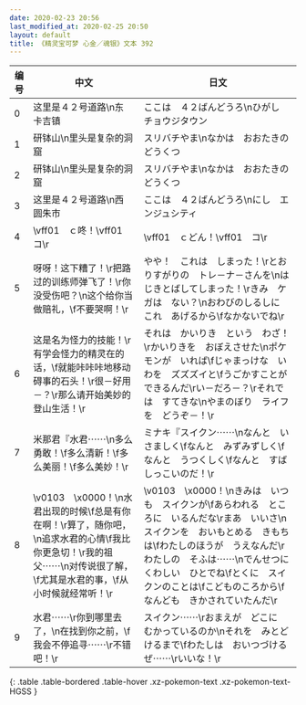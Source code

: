 ```yaml
---
date: 2020-02-23 20:56
last_modified_at: 2020-02-25 20:50
layout: default
title: 《精灵宝可梦 心金／魂银》文本 392
---
```

| 编号 | 中文 | 日文 |
| ---- | ---- | ---- |
| 0 | 这里是４２号道路\n东　卡吉镇 | ここは　４２ばんどうろ\nひがし　チョウジタウン |
| 1 | 研钵山\n里头是复杂的洞窟 | スリバチやま\nなかは　おおたきの　どうくつ |
| 2 | 研钵山\n里头是复杂的洞窟 | スリバチやま\nなかは　おおたきの　どうくつ |
| 3 | 这里是４２号道路\n西　圆朱市 | ここは　４２ばんどうろ\nにし　エンジュシティ |
| 4 | \vff01　ｃ咚！\vff01　コ\r | \vff01　ｃどん！\vff01　コ\r |
| 5 | 呀呀！这下糟了！\r把路过的训练师弹飞了！\r你没受伤吧？\n这个给你当做赔礼，\f不要哭啊！\r | やや！　これは　しまった！\rとおりすがりの　トレ－ナ－さんを\nはじきとばしてしまった！\rきみ　ケガは　ない？\nおわびのしるしに　これ　あげるから\fなかないでね\r |
| 6 | 这是名为怪力的技能！\r有学会怪力的精灵在的话，\f就能咔咔咔地移动碍事的石头！\r很－好用－？\r那么请开始美妙的登山生活！\r | それは　かいりき　という　わざ！\rかいりきを　おぼえさせた\nポケモンが　いれば\fじゃまっけな　いわを　ズズズイと\fうごかすことが　できるんだ\rい－だろ－？\rそれでは　すてきな\nやまのぼり　ライフを　どうぞ－！\r |
| 7 | 米那君『水君⋯⋯\n多么勇敢！\f多么清新！\f多么美丽！\f多么美妙！\r | ミナキ『スイクン⋯⋯\nなんと　いさましく\fなんと　みずみずしく\fなんと　うつくしく\fなんと　すばしっこいのだ！\r |
| 8 | \v0103　\x0000！\n水君出现的时候\f总是有你在啊！\r算了，随你吧，\n追求水君的心情\f我比你更急切！\r我的祖父⋯⋯\n对传说很了解，\f尤其是水君的事，\f从小时候就经常听！\r | \v0103　\x0000！\nきみは　いつも　スイクンが\fあらわれる　ところに　いるんだな\rまあ　いいさ\nスイクンを　おいもとめる　きもちは\fわたしのほうが　うえなんだ\rわたしの　そふは⋯⋯\nでんせつに　くわしい　ひとでね\fとくに　スイクンのことは\fこどものころから\fなんども　きかされていたんだ\r |
| 9 | 水君⋯⋯\r你到哪里去了，\n在找到你之前，\f我会不停追寻⋯⋯\r不错吧！\r | スイクン⋯⋯\rおまえが　どこに　むかっているのか\nそれを　みとどけるまで\fわたしは　おいつづけるぜ⋯⋯\rいいな！\r |
{: .table .table-bordered .table-hover .xz-pokemon-text .xz-pokemon-text-HGSS }